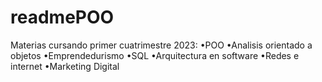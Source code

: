 # readmePOO
Materias cursando primer cuatrimestre 2023:
•POO
•Analisis orientado a objetos
•Emprendedurismo
•SQL
•Arquitectura en software
•Redes e internet
•Marketing Digital

